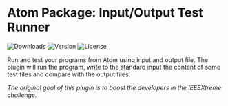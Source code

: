 # Atom Package: Input/Output Test Runner
![Downloads](https://img.shields.io/apm/dm/iotest-runner.svg)
![Version](https://img.shields.io/apm/v/iotest-runner.svg)
![License](https://img.shields.io/apm/l/iotest-runner.svg)

Run and test your programs from Atom using input and output file. The plugin will run the program, write to the standard input the content of some test files and compare with the output files.

*The original goal of this plugin is to boost the developers in the IEEEXtreme challenge.*
